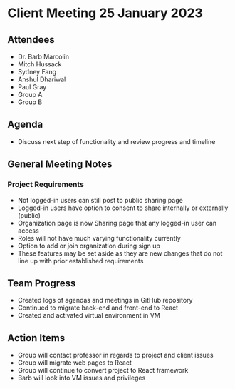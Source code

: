 # Client Meeting 25 January 2023

## Attendees
- Dr. Barb Marcolin
- Mitch Hussack
- Sydney Fang
- Anshul Dhariwal
- Paul Gray
- Group A
- Group B

## Agenda
- Discuss next step of functionality and review progress and timeline

## General Meeting Notes
### Project Requirements
- Not logged-in users can still post to public sharing page
- Logged-in users have option to consent to share internally or externally (public)
- Organization page is now Sharing page that any logged-in user can access
- Roles will not have much varying functionality currently
- Option to add or join organization during sign up
- These features may be set aside as they are new changes that do not line up with prior established requirements

## Team Progress
- Created logs of agendas and meetings in GitHub repository
- Continued to migrate back-end and front-end to React
- Created and activated virtual environment in VM

## Action Items
- Group will contact professor in regards to project and client issues
- Group will migrate web pages to React
- Group will continue to convert project to React framework
- Barb will look into VM issues and privileges